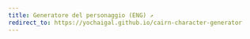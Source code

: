 ```yaml
---
title: Generatore del personaggio (ENG) ↗
redirect_to: https://yochaigal.github.io/cairn-character-generator
---
```

